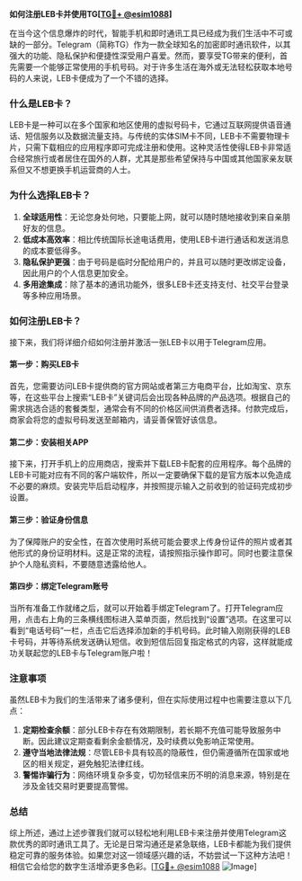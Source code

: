 **如何注册LEB卡并使用TG[[TG💪+ @esim1088](https://t.me/s/esim1088)]**

在当今这个信息爆炸的时代，智能手机和即时通讯工具已经成为我们生活中不可或缺的一部分。Telegram（简称TG）作为一款全球知名的加密即时通讯软件，以其强大的功能、隐私保护和便捷性深受用户喜爱。然而，要享受TG带来的便利，首先需要一个能够正常使用的手机号码。对于许多生活在海外或无法轻松获取本地号码的人来说，LEB卡便成为了一个不错的选择。

### 什么是LEB卡？

LEB卡是一种可以在多个国家和地区使用的虚拟号码卡，它通过互联网提供语音通话、短信服务以及数据流量支持。与传统的实体SIM卡不同，LEB卡不需要物理卡片，只需下载相应的应用程序即可完成注册和使用。这种灵活性使得LEB卡非常适合经常旅行或者居住在国外的人群，尤其是那些希望保持与中国或其他国家亲友联系但又不想更换手机运营商的人士。

### 为什么选择LEB卡？

1. **全球适用性**：无论您身处何地，只要能上网，就可以随时随地接收到来自亲朋好友的信息。
2. **低成本高效率**：相比传统国际长途电话费用，使用LEB卡进行通话和发送消息的成本要低得多。
3. **隐私保护更强**：由于号码是临时分配给用户的，并且可以随时更改绑定设备，因此用户的个人信息更加安全。
4. **多用途集成**：除了基本的通讯功能外，很多LEB卡还支持支付、社交平台登录等多种应用场景。

### 如何注册LEB卡？

接下来，我们将详细介绍如何注册并激活一张LEB卡以用于Telegram应用。

#### 第一步：购买LEB卡

首先，您需要访问LEB卡提供商的官方网站或者第三方电商平台，比如淘宝、京东等，在这些平台上搜索“LEB卡”关键词后会出现各种品牌的产品选项。根据自己的需求挑选合适的套餐类型，通常会有不同的价格区间供消费者选择。付款完成后，商家会将您的虚拟号码发送至邮箱内，请妥善保管好该信息。

#### 第二步：安装相关APP

接下来，打开手机上的应用商店，搜索并下载LEB卡配套的应用程序。每个品牌的LEB卡可能对应有不同的客户端软件，所以一定要确保下载的是官方版本以免造成不必要的麻烦。安装完毕后启动程序，并按照提示输入之前收到的验证码完成初步设置。

#### 第三步：验证身份信息

为了保障账户的安全性，在首次使用时系统可能会要求上传身份证件的照片或者其他形式的身份证明材料。这是正常的流程，请按照指示操作即可。同时也要注意保护个人隐私资料，不要随意透露给他人。

#### 第四步：绑定Telegram账号

当所有准备工作就绪之后，就可以开始着手绑定Telegram了。打开Telegram应用，点击右上角的三条横线图标进入菜单页面，然后找到“设置”选项。在这里可以看到“电话号码”一栏，点击它后选择添加新的手机号码。此时输入刚刚获得的LEB卡号码，并等待系统发送确认短信。收到短信后回复指定格式的内容，这样就能成功关联起您的LEB卡与Telegram账户啦！

### 注意事项

虽然LEB卡为我们的生活带来了诸多便利，但在实际使用过程中也需要注意以下几点：

1. **定期检查余额**：部分LEB卡存在有效期限制，若长期不充值可能导致服务中断。因此建议定期查看剩余金额情况，及时续费以免影响正常使用。
2. **遵守当地法律法规**：尽管LEB卡具有较高的隐蔽性，但仍需遵循所在国家或地区的相关规定，避免触犯法律红线。
3. **警惕诈骗行为**：网络环境复杂多变，切勿轻信来历不明的消息来源，特别是在涉及金钱交易时更要提高警惕。

### 总结

综上所述，通过上述步骤我们就可以轻松地利用LEB卡来注册并使用Telegram这款优秀的即时通讯工具了。无论是日常沟通还是紧急联络，LEB卡都能为我们提供稳定可靠的服务体验。如果您对这一领域感兴趣的话，不妨尝试一下这种方法吧！相信它会给您的数字生活增添更多色彩。[[TG💪+ @esim1088](https://t.me/s/esim1088) ![Image](https://i.postimg.cc/4NQfJmqS/Snipaste-2025-05-13-00-14-12.png)]